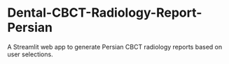 # Dental-CBCT-Radiology-Report-Persian
A Streamlit web app to generate Persian CBCT radiology reports based on user selections. 
